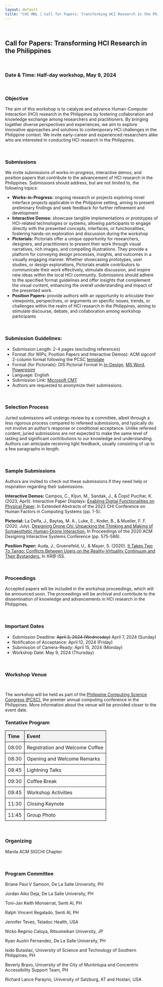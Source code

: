 ```yaml
---
layout: default
title: "CHI MNL | Call for Papers: Transforming HCI Research in the Philippines"
---
```


<style>
  table {
    width: 100%;
    border-collapse: collapse;
  }
  th, td {
    border: 1px solid black;
    padding: 8px;
    text-align: left;
  }
  th {
    background-color: #f2f2f2;
  }
</style>

<section>
    <div class="container">
        <br/>
        <h1>Call for Papers: Transforming HCI Research in the Philippines</h1>
        <br/>
        <h3>Date & Time: Half-day workshop, May 9, 2024</h3>
        <br/>
        <h3>Objective</h3>
        <p>The aim of this workshop is to catalyze and advance Human-Computer Interaction (HCI) research in the Philippines by fostering collaboration and knowledge exchange among researchers and practitioners. By bringing together diverse perspectives and experiences, we aim to explore innovative approaches and solutions to contemporary HCI challenges in the Philippine context. We invite early-career and experienced researchers alike who are interested in conducting HCI research in the Philippines. </p>
        <br/>
        <h3>Submissions</h3>
        <p>We invite submissions of works-in-progress, interactive demos, and position papers that contribute to the advancement of HCI research in the Philippines. Submissions should address, but are not limited to, the following topics:</p>
        <ul>
            <li><b>Works-in-Progress:</b> ongoing research or projects exploring novel interface projects applicable in the Philippine setting, aiming to present preliminary findings and seek feedback for further refinement and development</li>
            <li><b>Interactive Demos:</b> showcase tangible implementations or prototypes of HCI-related technologies or systems, allowing participants to engage directly with the presented concepts, interfaces, or functionalities, fostering hands-on exploration and discussion during the workshop</li>
            <li><b>Pictorials:</b> Pictorials offer a unique opportunity for researchers, designers, and practitioners to present their work through visual narratives, rich images, and compelling illustrations. They provide a platform for conveying design processes, insights, and outcomes in a visually engaging manner. Whether showcasing prototypes, user studies, or design explorations, Pictorials enable contributors to communicate their work effectively, stimulate discussion, and inspire new ideas within the local HCI community. Submissions should adhere to the specified format guidelines and offer insights that complement the visual content, enhancing the overall understanding and impact of the presented work.</li>
            <li><b>Position Papers:</b> provide authors with an opportunity to articulate their viewpoints, perspectives, or arguments on specific issues, trends, or challenges within the realm of HCI research in the Philippines, aiming to stimulate discourse, debate, and collaboration among workshop participants</li>
        </ul>
        <br/>
        <h3>Submission Guidelines:</h3>
        <ul>
            <li>Submission Length: 2-4 pages (excluding references)</li>
            <li>Format (for WIPs, Position Papers and Interactive Demos): ACM sigconf 2-column format following the PCSC <a href="http://ccscloud2.dlsu.edu.ph/author-guidelines/paper-templates.html" target="_blank">template</a></li>
          <li>Format (for Pictorials): DIS Pictorial Format In <a href="https://dis.acm.org/2021/wp-content/uploads/2020/12/DIS2021-Pictorials-InDesign-template_Folder.zip" target="_blank">In-Design</a>, <a href="https://dis.acm.org/2021/wp-content/uploads/2020/12/DIS2021-Pictorials-Word-template-Folder.zip" target="_blank">MS Word</a>, <a href="https://dis.acm.org/2021/wp-content/uploads/2020/12/DIS2021-Pictorials-PowerPoint-template-Folder.zip" target="_blank">Powerpoint</a> </li>
            <li>Language: English</li>
            <li>Submission Link: <a href="https://cmt3.research.microsoft.com/CHIMNL2024">Microsoft CMT</a></li>
            <li>Authors are requested to anonymize their submissions.</li>
        </ul>
        <br/>
        <h3>Selection Process</h3>
        <p>Juried submissions will undergo review by a committee, albeit through a less rigorous process compared to refereed submissions, and typically do not involve an author’s response or conditional acceptance. Unlike refereed content, juried submissions are not expected to make the same level of lasting and significant contributions to our knowledge and understanding. Authors can anticipate receiving light feedback, usually consisting of up to a few paragraphs in length.</p>
        <br/>
        <h3>Sample Submissions</h3>
        <p>Authors are invited to check out these submissions if they need help or inspiration regarding their submissions. </p>
        <p> <b>Interactive Demos:</b> Campos, C., Kljun, M., Sandak, J., & Čopič Pucihar, K. (2023, April). Interactive Paper Displays: <a href="https://drive.google.com/file/d/1YYNSkV5-KcypMO4oO0as91GSQWarbZiH/view" target="_blank">Enabling Digital Functionalities on Physical Paper</a>. In Extended Abstracts of the 2023 CHI Conference on Human Factors in Computing Systems (pp. 1-5).</p>
        <p> <b>Pictorial:</b> La Delfa, J., Baytaş, M. A., Luke, E., Koder, B., & Mueller, F. F. (2020, July). <a href="https://exertiongameslab.org/wp-content/uploads/2020/06/designing_drone_chi_dis2020.pdf" target="_blank">Designing Drone Chi: Unpacking the Thinking and Making of Somaesthetic Human-Drone Interaction.</a> In Proceedings of the 2020 ACM Designing Interactive Systems Conference (pp. 575-586).</p>
        <p><b>Position Paper:</b> Auda, J., Gruenefeld, U., & Mayer, S. (2020). <a href="https://ceur-ws.org/Vol-2779/paper3.pdf" target="_blank">It Takes Two To Tango: Conflicts Between Users on the Reality-Virtuality Continuum and Their Bystanders.</a> In XR@ ISS.</p>
        <br/>
        <h3>Proceedings</h3>
        <p>Accepted papers will be included in the workshop proceedings, which will be announced soon. The proceedings will be archival and contribute to the dissemination of knowledge and advancements in HCI research in the Philippines.</p>
        <br/>
        <h3>Important Dates</h3>
        <ul>
            <li>Submission Deadline: <s>April 3, 2024 (Wednesday)</s> April 7, 2024 (Sunday)</li>
            <li>Notification of Acceptance: April 12, 2024 (Friday)</li>
            <li>Submission of Camera-Ready: April 15, 2024 (Monday)</li>
            <li>Workshop Date: May 9, 2024 (Thursday)</li>
        </ul>
        <br/>
        <h3>Workshop Venue</h3>
        <br/>
        <p>The workshop will be held as part of the <a href="http://pcsc.dlsu.edu.ph/" target="_blank">Philippine Computing Science Congress (PCSC)</a>, the premier annual computing conference in the Philippines. More information about the venue will be provided closer to the event date.</p>
        <h3>Tentative Program</h3>
        <table>
            <thead>
                <tr>
                <th>Time</th>
                <th>Event</th>
                </tr>
            </thead>
            <tbody>
                <tr>
                <td>08:00</td>
                <td>Registration and Welcome Coffee</td>
                </tr>
                <tr>
                <td>08:30</td>
                <td>Opening and Welcome Remarks</td>
                </tr>
                <tr>
                <td>08:45</td>
                <td>Lightning Talks</td>
                </tr>
                <tr>
                <td>09:30</td>
                <td>Coffee Break</td>
                </tr>
                <tr>
                <td>09:45</td>
                <td>Workshop Activities</td>
                </tr>
                <tr>
                <td>11:30</td>
                <td>Closing Keynote</td>
                </tr>
                <tr>
                <td>11:45</td>
                <td>Group Photo</td>
                </tr>
            </tbody>
        </table>
        <br/>
        <h3>Organizing</h3>
        <p>Manila ACM SIGCHI Chapter</p>
        <br/>
        <h3>Program Committee</h3>
        <p>Briane Paul V Samson, De La Salle University, PH</p>
        <p>Jordan Aiko Deja, De La Salle University, PH</p>
        <p>Toni-Jan Keith Monserrat, Senti AI, PH</p>
        <p>Ralph Vincent Regalado, Senti AI, PH</p>
        <p>Jennifer Teves, Teladoc Health, USA</p>
        <p>Nicko Reginio Caluya, Ritsumeikan University, JP</p>
        <p>Ryan Austin Fernandez, De La Salle University, PH</p>
        <p>Isido Butaslac, University of Science and Technology of Southern Philippines, PH</p>
        <p>Beverly Bravo, University of the City of Muntinlupa and Concentrix Accessibility Support Team, PH</p>
        <p>Richard Lance Parayno, University of Salzburg, AT and Hostari, USA</p>
    </div>

</section>
